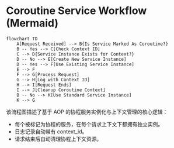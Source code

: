 # Coroutine Service Workflow (Mermaid)

```mermaid
flowchart TD
    A[Request Received] --> B{Is Service Marked As Coroutine?}
    B -- Yes --> C[Check Context ID]
    C --> D{Service Instance Exists for Context?}
    D -- No --> E[Create New Service Instance]
    D -- Yes --> F[Use Existing Service Instance]
    E --> F
    F --> G[Process Request]
    G --> H[Log with Context ID]
    H --> I[Request Ends]
    I --> J[Cleanup Coroutine Context]
    B -- No --> K[Use Standard Service Instance]
    K --> G
```

该流程图描述了基于 AOP 的协程服务实例化与上下文管理的核心逻辑：

- 每个被标记为协程的服务，在每个请求上下文下都拥有独立实例。
- 日志记录自动带有 context_id。
- 请求结束后自动清理协程上下文资源。
